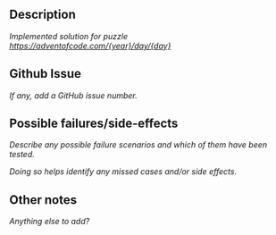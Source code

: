 ## Description

_Implemented solution for puzzle https://adventofcode.com/{year}/day/{day}_

## Github Issue

_If any, add a GitHub issue number._

## Possible failures/side-effects

_Describe any possible failure scenarios and which of them have been tested._

_Doing so helps identify any missed cases and/or side effects._

## Other notes

_Anything else to add?_
